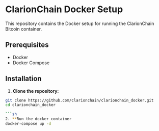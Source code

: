
# ClarionChain Docker Setup

This repository contains the Docker setup for running the ClarionChain Bitcoin container.

## Prerequisites

- Docker
- Docker Compose

## Installation

1. **Clone the repository:**

```sh
git clone https://github.com/clarionchain/clarionchain_docker.git
cd clarionchain_docker

```sh
2. **Run the docker container
docker-compose up -d





